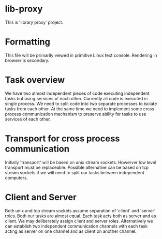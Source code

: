 # lib-proxy

This is 'library proxy' project.


# Formatting

This file will be primarily viewed in primitive Linux text console.
Rendering in browser is secondary.


# Task overview

We have two almost independent pieces of code executing independent tasks
but using services of each other. Currently all code is executed in
single process. We need to split code into two separate processes to
isolate tasks from each other. At the same time we need to implement some
cross process communication mechanism to preserve ability for tasks to
use services of each other.


# Transport for cross process communication

Initially 'transport' will be based on unix stream sockets. Howerver low
level transport must be replaceable. Possible alternative can be based on
tcp stream sockets if we will need to split our tasks between independent
computers.


# Client and Server

Both unix and tcp stream sockets assume separation of 'client' and
'server' roles. Both our tasks are almost equal. Each task acts both as
server and as client. We may deliberately assign client and server roles.
Alternatively we can establish two independent communication channels
with each task acting as server on one channel and as client on another
channel.
